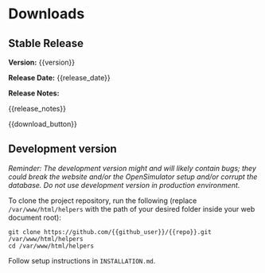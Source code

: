 # Downloads

## Stable Release

**Version:** {{version}}

**Release Date:** {{release_date}}

**Release Notes:**

{{release_notes}}

{{download_button}}

## Development version

_Reminder: The development version might and will likely contain bugs; they could break the website and/or the OpenSimulator setup and/or corrupt the database. Do not use development version in production environment._

To clone the project repository, run the following (replace `/var/www/html/helpers` with the path of your desired folder inside your web document root):

```
git clone https://github.com/{{github_user}}/{{repo}}.git /var/www/html/helpers
cd /var/www/html/helpers
```
Follow setup instructions in `INSTALLATION.md`.
